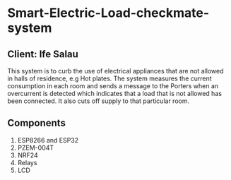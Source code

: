 # Smart-Electric-Load-checkmate-system

## Client: Ife Salau

This system is to curb the use of electrical appliances that are not allowed in halls of residence, e.g Hot plates. The system measures the current consumption in each room and sends a message to the Porters when an overcurrent is detected which indicates that a load that is not allowed has been connected. It also cuts off supply to that particular room.

## Components
1. ESP8266 and ESP32
2. PZEM-004T
3. NRF24 
4. Relays
5. LCD
